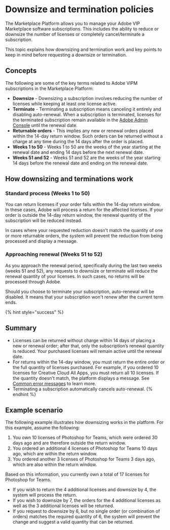 # Downsize and termination policies

The Marketplace Platform allows you to manage your Adobe VIP Marketplace software subscriptions. This includes the ability to reduce or downsize the number of licenses or completely cancel/terminate a subscription.&#x20;

This topic explains how downsizing and termination work and key points to keep in mind before requesting a downsize or termination.

## Concepts

The following are some of the key terms related to Adobe VIPM subscriptions in the Marketplace Platform:

* **Downsize** - Downsizing a subscription involves reducing the number of licenses while keeping at least one license active.
* **Terminate** - Terminating a subscription means canceling it entirely and disabling auto-renewal. When a subscription is terminated, licenses for the terminated subscription remain available in the [Adobe Admin Console](https://helpx.adobe.com/enterprise/using/admin-console.html) until the renewal date.
* **Returnable orders** - This implies any new or renewal orders placed within the 14-day return window. Such orders can be returned without a charge at any time during the 14 days after the order is placed.
* **Weeks 1 to 50** - Weeks 1 to 50 are the weeks of the year starting at the renewal date and ending 14 days before the next renewal date.
* **Weeks 51 and 52** - Weeks 51 and 52 are the weeks of the year starting 14 days before the renewal date and ending on the renewal date.

## How downsizing and terminations work

### Standard process (Weeks 1 to 50)

You can return licenses if your order falls within the 14-day return window. In these cases, Adobe will process a return for the affected licenses. If your order is outside the 14-day return window, the renewal quantity of the subscription will be reduced instead.&#x20;

In cases where your requested reduction doesn't match the quantity of one or more returnable orders, the system will prevent the reduction from being processed and display a message.

### Approaching renewal (Weeks 51 to 52)

As you approach the renewal period, specifically during the last two weeks (weeks 51 and 52), any requests to downsize or terminate will reduce the renewal quantity of your licenses. In such cases, no returns will be processed through Adobe.

Should you choose to terminate your subscription, auto-renewal will be disabled. It means that your subscription won't renew after the current term ends.

{% hint style="success" %}
## Summary

* Licenses can be returned without charge within 14 days of placing a new or renewal order; after that, only the subscription’s renewal quantity is reduced. Your purchased licenses will remain active until the renewal date.
* For returns within the 14-day window, you must return the entire order or the full quantity of licenses purchased. For example, if you ordered 10 licenses for Creative Cloud All Apps, you must return all 10 licenses. If the quantity doesn't match, the platform displays a message. See [Common error messages](common-error-messages.md) to learn more.
* Terminating a subscription automatically cancels auto-renewal.
{% endhint %}

## Example scenario

The following example illustrates how downsizing works in the platform. For this example, assume the following:

1. You own 10 licenses of Photoshop for Teams, which were ordered 30 days ago and are therefore outside the return window.
2. You ordered an additional 4 licenses of Photoshop for Teams 10 days ago, which are within the return window.
3. You ordered another 3 licenses of Photoshop for Teams 3 days ago, which are also within the return window.

Based on this information, you currently own a total of 17 licenses for Photoshop for Teams.&#x20;

* If you wish to return the 4 additional licenses and downsize by 4, the system will process the return.
* If you wish to downsize by 7, the orders for the 4 additional licenses as well as the 3 additional licenses will be returned.
* If you request to downsize by 6, but no single order (or combination of orders) matches the required quantity of 6, the system will prevent the change and suggest a valid quantity that can be returned.
